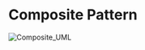 # Composite Pattern
![Composite_UML](http://www.plantuml.com/plantuml/proxy?cache=no&src=https://raw.githubusercontent.com/anyangml/design_patterns/main/Composite/uml.txt)
